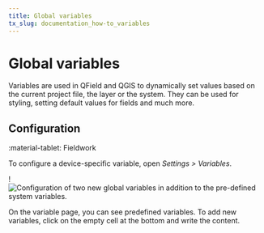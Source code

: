```yaml
---
title: Global variables
tx_slug: documentation_how-to_variables
---
```


# Global variables

Variables are used in QField and QGIS to dynamically set values based on
the current project file, the layer or the system. They can be used for
styling, setting default values for fields and much more.


## Configuration
:material-tablet: Fieldwork

To configure a device-specific variable, open *Settings > Variables*.

!![Configuration of two new global variables in addition to the
pre-defined system
variables.](../assets/images/configure_global_variables.png)

On the variable page, you can see predefined variables. To add new
variables, click on the empty cell at the bottom and write the content.
